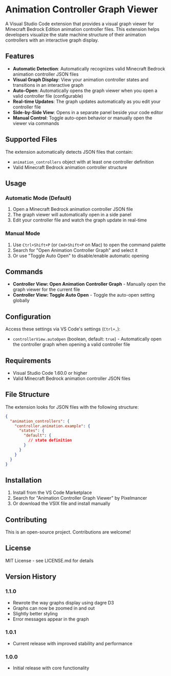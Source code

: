 # Animation Controller Graph Viewer

A Visual Studio Code extension that provides a visual graph viewer for Minecraft Bedrock Edition animation controller files. This extension helps developers visualize the state machine structure of their animation controllers with an interactive graph display.

## Features

- **Automatic Detection**: Automatically recognizes valid Minecraft Bedrock animation controller JSON files
- **Visual Graph Display**: View your animation controller states and transitions in an interactive graph
- **Auto-Open**: Automatically opens the graph viewer when you open a valid controller file (configurable)
- **Real-time Updates**: The graph updates automatically as you edit your controller file
- **Side-by-Side View**: Opens in a separate panel beside your code editor
- **Manual Control**: Toggle auto-open behavior or manually open the viewer via commands

## Supported Files

The extension automatically detects JSON files that contain:
- `animation_controllers` object with at least one controller definition
- Valid Minecraft Bedrock animation controller structure

## Usage

### Automatic Mode (Default)
1. Open a Minecraft Bedrock animation controller JSON file
2. The graph viewer will automatically open in a side panel
3. Edit your controller file and watch the graph update in real-time

### Manual Mode
1. Use `Ctrl+Shift+P` (or `Cmd+Shift+P` on Mac) to open the command palette
2. Search for "Open Animation Controller Graph" and select it
3. Or use "Toggle Auto Open" to disable/enable automatic opening

## Commands

- **Controller View: Open Animation Controller Graph** - Manually open the graph viewer for the current file
- **Controller View: Toggle Auto Open** - Toggle the auto-open setting globally

## Configuration

Access these settings via VS Code's settings (`Ctrl+,`):

- `controllerView.autoOpen` (boolean, default: `true`) - Automatically open the controller graph when opening a valid controller file

## Requirements

- Visual Studio Code 1.60.0 or higher
- Valid Minecraft Bedrock animation controller JSON files

## File Structure

The extension looks for JSON files with the following structure:
```json
{
  "animation_controllers": {
    "controller.animation.example": {
      "states": {
        "default": {
          // state definition
        }
      }
    }
  }
}
```

## Installation

1. Install from the VS Code Marketplace
2. Search for "Animation Controller Graph Viewer" by Pixelmancer
3. Or download the VSIX file and install manually

## Contributing

This is an open-source project. Contributions are welcome!

## License

MIT License - see LICENSE.md for details

## Version History

### 1.1.0
- Rewrote the way graphs display using dagre D3
- Graphs can now be zoomed in and out
- Slightly better styling
- Error messages appear in the graph

### 1.0.1
- Current release with improved stability and performance

### 1.0.0
- Initial release with core functionality
